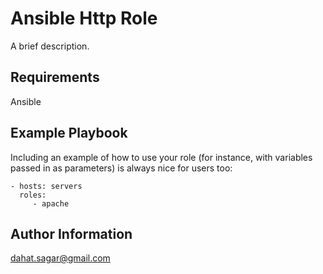 Ansible Http Role
=========

A brief description.

Requirements
------------
Ansible


Example Playbook
----------------

Including an example of how to use your role (for instance, with variables passed in as parameters) is always nice for users too:

    - hosts: servers
      roles:
         - apache


Author Information
------------------

dahat.sagar@gmail.com
